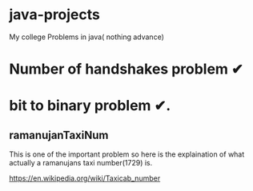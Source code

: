# java-projects
My college Problems in java( nothing advance)
# Number of handshakes problem ✔
# bit to binary problem ✔.

## ramanujanTaxiNum
This is one of the important problem so here is the explaination of what actually a ramanujans taxi number(1729) is.

https://en.wikipedia.org/wiki/Taxicab_number
